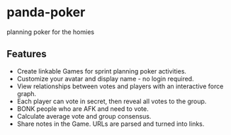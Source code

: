 # panda-poker
planning poker for the homies

## Features
- Create linkable Games for sprint planning poker activities.
- Customize your avatar and display name - no login required.
- View relationships between votes and players with an interactive force graph.
- Each player can vote in secret, then reveal all votes to the group. 
- BONK people who are AFK and need to vote.
- Calculate average vote and group consensus.
- Share notes in the Game. URLs are parsed and turned into links.
